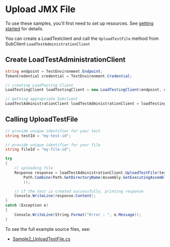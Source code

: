 # Upload JMX File

To use these samples, you'll first need to set up resources. See [getting started](https://github.com/Azure/azure-sdk-for-net/blob/main/sdk/loadtestservice/Azure.Developer.LoadTesting/README.md#getting-started) for details.

You can create a LoadTestclient and call the `UploadTestFile` method from SubClient `LoadTestAdministrationClient`

## Create LoadTestAdministrationClient
```C# Snippet:Azure_Developer_LoadTesting_CreatingClient
string endpoint = TestEnvironment.Endpoint;
TokenCredential credential = TestEnvironment.Credential;

// creating LoadTesting Client
LoadTestingClient loadTestingClient = new LoadTestingClient(endpoint, credential);

// getting appropriate Subclient
LoadTestAdministrationClient loadTestAdministrationClient = loadTestingClient.getLoadTestAdministration();
```

## Calling UploadTestFile
```C# Snippet:Azure_Developer_LoadTesting_UploadTestFile
// provide unique identifier for your test
string testId = "my-test-id";

// provide unique identifier for your file
string fileId = "my-file-id";

try
{
    // uploading file
    Response response = loadTestAdministrationClient.UploadTestFile(testId, fileId, File.OpenRead(
        Path.Combine(Path.GetDirectoryName(Assembly.GetExecutingAssembly().Location), "sample.jmx")
        ));

    // if the test is created successfully, printing response
    Console.WriteLine(response.Content);
}
catch (Exception e)
{
    Console.WriteLine(String.Format("Error : ", e.Message));
}
```
To see the full example source files, see:
* [Sample2_UploadTestFile.cs](https://github.com/Azure/azure-sdk-for-net/blob/main/sdk/loadtestservice/Azure.Developer.LoadTesting/tests/Samples/Sample2_UploadTestFile.cs)
